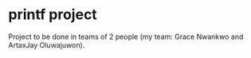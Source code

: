 # printf project
Project to be done in teams of 2 people (my team: Grace Nwankwo and ArtaxJay Oluwajuwon).
